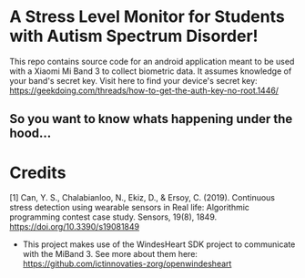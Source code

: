 
# A Stress Level Monitor for Students with Autism Spectrum Disorder!

This repo contains source code for an android application meant to be used with a Xiaomi Mi Band 3 to collect biometric data. It assumes knowledge of your band's secret key. Visit here to find your device's secret key: https://geekdoing.com/threads/how-to-get-the-auth-key-no-root.1446/

## So you want to know whats happening under the hood...



# Credits
[1] Can, Y. S., Chalabianloo, N., Ekiz, D., &amp; Ersoy, C. (2019). Continuous stress detection using wearable sensors in Real life: Algorithmic programming contest case study. Sensors, 19(8), 1849. https://doi.org/10.3390/s19081849 

- This project makes use of the WindesHeart SDK project to communicate with the MiBand 3. See more about them here: https://github.com/ictinnovaties-zorg/openwindesheart
